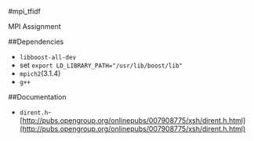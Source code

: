 #mpi_tfidf

MPI Assignment


##Dependencies

* ```libboost-all-dev```
* set ```export LD_LIBRARY_PATH="/usr/lib/boost/lib"```
* ```mpich2```(3.1.4)
* ```g++```


##Documentation

* ```dirent.h```- [http://pubs.opengroup.org/onlinepubs/007908775/xsh/dirent.h.html](http://pubs.opengroup.org/onlinepubs/007908775/xsh/dirent.h.html)
